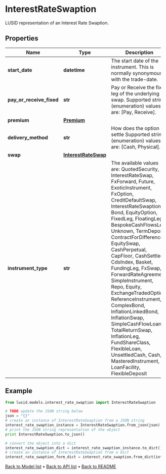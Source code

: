 # InterestRateSwaption

LUSID representation of an Interest Rate Swaption.

## Properties
Name | Type | Description | Notes
------------ | ------------- | ------------- | -------------
**start_date** | **datetime** | The start date of the instrument. This is normally synonymous with the trade-date. | 
**pay_or_receive_fixed** | **str** | Pay or Receive the fixed leg of the underlying swap.    Supported string (enumeration) values are: [Pay, Receive]. | 
**premium** | [**Premium**](Premium.md) |  | [optional] 
**delivery_method** | **str** | How does the option settle    Supported string (enumeration) values are: [Cash, Physical]. | 
**swap** | [**InterestRateSwap**](InterestRateSwap.md) |  | 
**instrument_type** | **str** | The available values are: QuotedSecurity, InterestRateSwap, FxForward, Future, ExoticInstrument, FxOption, CreditDefaultSwap, InterestRateSwaption, Bond, EquityOption, FixedLeg, FloatingLeg, BespokeCashFlowsLeg, Unknown, TermDeposit, ContractForDifference, EquitySwap, CashPerpetual, CapFloor, CashSettled, CdsIndex, Basket, FundingLeg, FxSwap, ForwardRateAgreement, SimpleInstrument, Repo, Equity, ExchangeTradedOption, ReferenceInstrument, ComplexBond, InflationLinkedBond, InflationSwap, SimpleCashFlowLoan, TotalReturnSwap, InflationLeg, FundShareClass, FlexibleLoan, UnsettledCash, Cash, MasteredInstrument, LoanFacility, FlexibleDeposit | 

## Example

```python
from lusid.models.interest_rate_swaption import InterestRateSwaption

# TODO update the JSON string below
json = "{}"
# create an instance of InterestRateSwaption from a JSON string
interest_rate_swaption_instance = InterestRateSwaption.from_json(json)
# print the JSON string representation of the object
print InterestRateSwaption.to_json()

# convert the object into a dict
interest_rate_swaption_dict = interest_rate_swaption_instance.to_dict()
# create an instance of InterestRateSwaption from a dict
interest_rate_swaption_form_dict = interest_rate_swaption.from_dict(interest_rate_swaption_dict)
```
[Back to Model list](../README.md#documentation-for-models) &#8226; [Back to API list](../README.md#documentation-for-api-endpoints) &#8226; [Back to README](../README.md)


